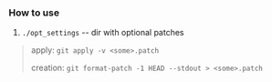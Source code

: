 ### How to use

1. `./opt_settings` -- dir with optional patches 
  > 
  > apply: 
  > ```git apply -v <some>.patch```
  > 
  > creation: 
  > ```git format-patch -1 HEAD --stdout > <some>.patch```
